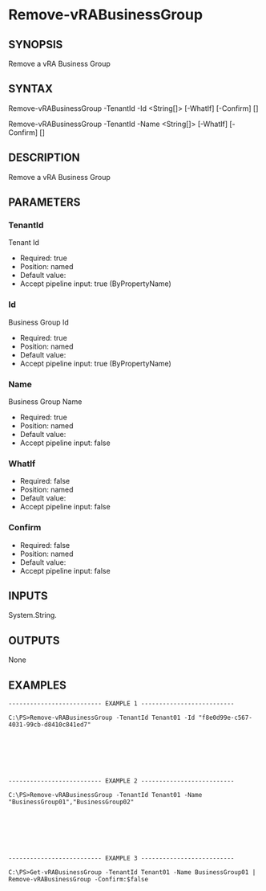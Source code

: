 # Remove-vRABusinessGroup

## SYNOPSIS
    
Remove a vRA Business Group

## SYNTAX
 Remove-vRABusinessGroup -TenantId <String> -Id <String[]> [-WhatIf] [-Confirm] [<CommonParameters>] Remove-vRABusinessGroup -TenantId <String> -Name <String[]> [-WhatIf] [-Confirm] [<CommonParameters>]    

## DESCRIPTION

Remove a vRA Business Group

## PARAMETERS


### TenantId

Tenant Id
* Required: true
* Position: named
* Default value: 
* Accept pipeline input: true (ByPropertyName)

### Id

Business Group Id
* Required: true
* Position: named
* Default value: 
* Accept pipeline input: true (ByPropertyName)

### Name

Business Group Name
* Required: true
* Position: named
* Default value: 
* Accept pipeline input: false

### WhatIf

* Required: false
* Position: named
* Default value: 
* Accept pipeline input: false

### Confirm

* Required: false
* Position: named
* Default value: 
* Accept pipeline input: false

## INPUTS

System.String.

## OUTPUTS

None

## EXAMPLES
```
-------------------------- EXAMPLE 1 --------------------------

C:\PS>Remove-vRABusinessGroup -TenantId Tenant01 -Id "f8e0d99e-c567-4031-99cb-d8410c841ed7"







-------------------------- EXAMPLE 2 --------------------------

C:\PS>Remove-vRABusinessGroup -TenantId Tenant01 -Name "BusinessGroup01","BusinessGroup02"







-------------------------- EXAMPLE 3 --------------------------

C:\PS>Get-vRABusinessGroup -TenantId Tenant01 -Name BusinessGroup01 | Remove-vRABusinessGroup -Confirm:$false
```

